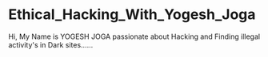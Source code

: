# Ethical_Hacking_With_Yogesh_Joga
Hi, My Name is YOGESH JOGA passionate about Hacking and Finding illegal activity's in Dark sites...... 
